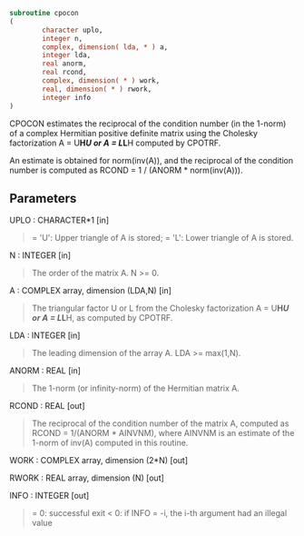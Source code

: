 ```fortran
subroutine cpocon
(
        character uplo,
        integer n,
        complex, dimension( lda, * ) a,
        integer lda,
        real anorm,
        real rcond,
        complex, dimension( * ) work,
        real, dimension( * ) rwork,
        integer info
)
```

CPOCON estimates the reciprocal of the condition number (in the
1-norm) of a complex Hermitian positive definite matrix using the
Cholesky factorization A = U**H*U or A = L*L**H computed by CPOTRF.

An estimate is obtained for norm(inv(A)), and the reciprocal of the
condition number is computed as RCOND = 1 / (ANORM * norm(inv(A))).

## Parameters
UPLO : CHARACTER*1 [in]
> = 'U':  Upper triangle of A is stored;
> = 'L':  Lower triangle of A is stored.

N : INTEGER [in]
> The order of the matrix A.  N >= 0.

A : COMPLEX array, dimension (LDA,N) [in]
> The triangular factor U or L from the Cholesky factorization
> A = U**H*U or A = L*L**H, as computed by CPOTRF.

LDA : INTEGER [in]
> The leading dimension of the array A.  LDA >= max(1,N).

ANORM : REAL [in]
> The 1-norm (or infinity-norm) of the Hermitian matrix A.

RCOND : REAL [out]
> The reciprocal of the condition number of the matrix A,
> computed as RCOND = 1/(ANORM * AINVNM), where AINVNM is an
> estimate of the 1-norm of inv(A) computed in this routine.

WORK : COMPLEX array, dimension (2*N) [out]

RWORK : REAL array, dimension (N) [out]

INFO : INTEGER [out]
> = 0:  successful exit
> < 0:  if INFO = -i, the i-th argument had an illegal value
